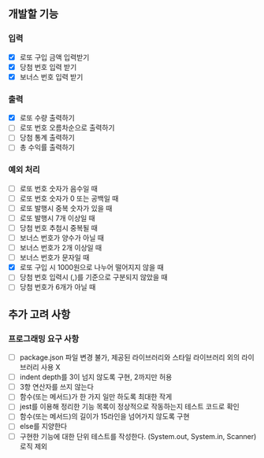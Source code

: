 ## **개발할 기능**

### **입력**

- [x]  로또 구입 금액 입력받기
- [x]  당첨 번호 입력 받기
- [x]  보너스 번호 입력 받기

### **출력**

- [x]  로또 수량 출력하기
- [ ]  로또 번호 오름차순으로 출력하기
- [ ]  당첨 통계 출력하기
- [ ]  총 수익률 출력하기

### **예외 처리**

- [ ]  로또 번호 숫자가 음수일 때
- [ ]  로또 번호 숫자가 0 또는 공백일 때
- [ ]  로또 발행시 중복 숫자가 있을 때
- [ ]  로또 발행시 7개 이상일 때
- [ ]  당첨 번호 추첨시 중복될 때
- [ ]  보너스 번호가 양수가 아닐 때
- [ ]  보너스 번호가 2개 이상일 때
- [ ]  보너스 번호가 문자일 때
- [x]  로또 구입 시 1000원으로 나누어 떨어지지 않을 때
- [ ]  당첨 번호 입력시 (,)를 기준으로 구분되지 않았을 때
- [ ]  당첨 번호가 6개가 아닐 때

## 추가 고려 사항
### 프로그래밍 요구 사항

- [ ]  package.json 파일 변경 불가, 제공된 라이브러리와 스타일 라이브러리 외의 라이브러리 사용 X
- [ ]  indent depth를 3이 넘지 않도록 구현, 2까지만 허용
- [ ]  3항 연산자를 쓰지 않는다
- [ ]  함수(또는 메서드)가 한 가지 일만 하도록 최대한 작게
- [ ]  jest를 이용해  정리한 기능 목록이 정상적으로 작동하는지 테스트 코드로 확인
- [ ]  함수(또는 메서드)의 길이가 15라인을 넘어가지 않도록 구현
- [ ]  else를 지양한다
- [ ]  구현한 기능에 대한 단위 테스트를 작성한다. (System.out, System.in, Scanner) 로직 제외
